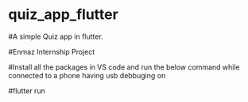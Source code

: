 # quiz_app_flutter




#A simple Quiz app in flutter.

#Enmaz Internship Project

#Install all the packages in VS code and run the below command while connected to a phone having usb debbuging on

#flutter run
